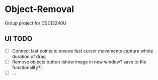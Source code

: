 # Object-Removal
Group project for CSCI3240U

## UI TODO
- [ ] Connect last points to ensure fast cursor movements capture whole duration of drag
- [ ] Remove objects button (show image in new window? save to file functionality?)
- [ ] ...